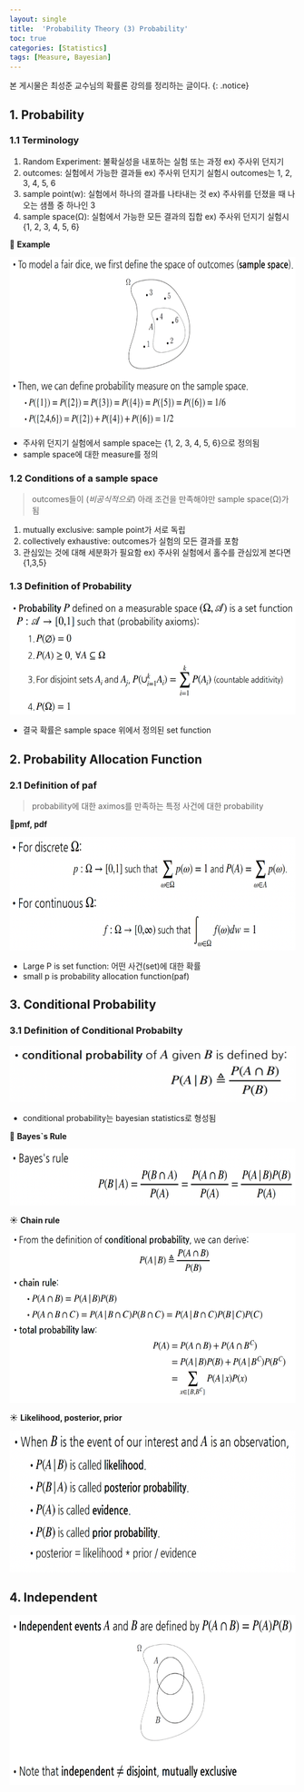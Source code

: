 ```yaml
---
layout: single
title:  'Probability Theory (3) Probability'
toc: true
categories: [Statistics]
tags: [Measure, Bayesian]
---
```


본 게시물은 최성준 교수님의 확률론 강의를 정리하는 글이다.
{: .notice}

## 1. Probability

### 1.1 Terminology

1. Random Experiment: 불확실성을 내포하는 실험 또는 과정 ex) 주사위 던지기
2. outcomes: 실험에서 가능한 결과들 ex) 주사위 던지기 실험시 outcomes는 1, 2, 3, 4, 5, 6
3. sample point(w): 실험에서 하나의 결과를 나타내는 것 ex) 주사위를 던졌을 때 나오는 샘플 중 하나인 3
4. sample space(Ω): 실험에서 가능한 모든 결과의 집합 ex) 주사위 던지기 실험시 {1, 2, 3, 4, 5, 6}

📍 **Example**

<p align="center"><img src="https://github.com/sigirace/page-images/blob/main/statistics/probability/p1.png?raw=true" width="600" height="300"></p>

- 주사위 던지기 실험에서 sample space는 {1, 2, 3, 4, 5, 6}으로 정의됨
- sample space에 대한 measure를 정의

### 1.2 Conditions of a sample space

> outcomes들이 (*비공식적으로*) 아래 조건을 만족해야만 sample space(Ω)가 됨

1. mutually exclusive: sample point가 서로 독립
2. collectively exhaustive: outcomes가 실험의 모든 결과를 포함
3. 관심있는 것에 대해 세분화가 필요함 ex) 주사위 실험에서 홀수를 관심있게 본다면 {1,3,5}

### 1.3 Definition of Probability

<p align="center"><img src="https://github.com/sigirace/page-images/blob/main/statistics/probability/p2.png?raw=true" width="600" height="200"></p>

- 결국 확률은 sample space 위에서 정의된 set function

## 2. Probability Allocation Function

### 2.1 Definition of paf

> probability에 대한 aximos를 만족하는 특정 사건에 대한 probability

📍**pmf, pdf**

<p align="center"><img src="https://github.com/sigirace/page-images/blob/main/statistics/probability/p3.png?raw=true" width="600" height="200"></p>

- Large P is set function: 어떤 사건(set)에 대한 확률
- small p is probability allocation function(paf)

## 3. Conditional Probability

### 3.1 Definition of Conditional Probabilty

<p align="center"><img src="https://github.com/sigirace/page-images/blob/main/statistics/probability/p4.png?raw=true" width="600" height="100"></p>

- conditional probability는 bayesian statistics로 형성됨

👀 **Bayes`s Rule**

<p align="center"><img src="https://github.com/sigirace/page-images/blob/main/statistics/probability/p6.png?raw=true" width="600" height="100"></p>

☀️ **Chain rule**

<p align="center"><img src="https://github.com/sigirace/page-images/blob/main/statistics/probability/p5.png?raw=true" width="600" height="300"></p>

☀️ **Likelihood, posterior, prior**

<p align="center"><img src="https://github.com/sigirace/page-images/blob/main/statistics/probability/p7.png?raw=true" width="600" height="250"></p>

## 4. Independent

<p align="center"><img src="https://github.com/sigirace/page-images/blob/main/statistics/probability/p8.png?raw=true" width="600" height="300"></p>
